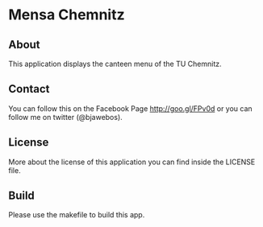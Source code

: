 Mensa Chemnitz
==============

About
-----
This application displays the canteen menu of the TU Chemnitz.

Contact
-------
You can follow this on the Facebook Page http://goo.gl/FPv0d or you can follow me on twitter (@bjawebos).

License
-------
More about the license of this application you can find inside the LICENSE file.

Build
-----
Please use the makefile to build this app.